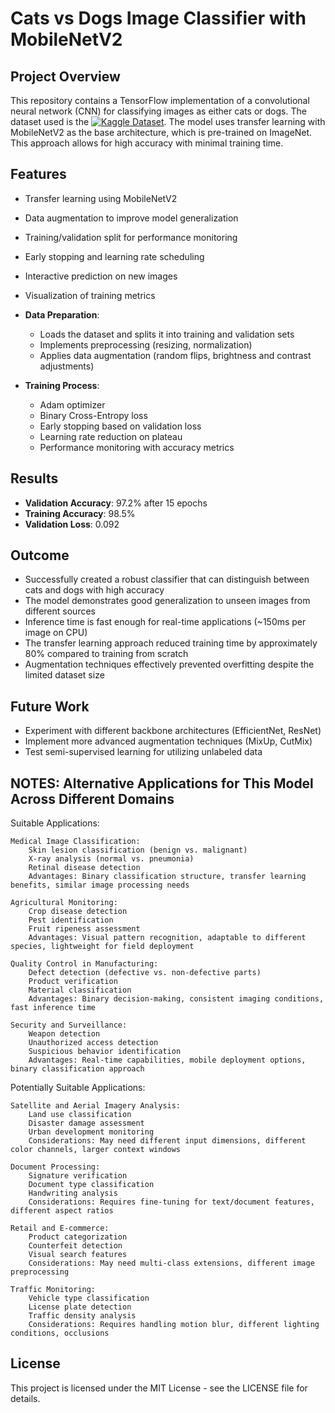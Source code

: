 # Cats vs Dogs Image Classifier with MobileNetV2

## Project Overview
This repository contains a TensorFlow implementation of a convolutional neural network (CNN) for classifying images as either cats or dogs. The dataset used is the [![Kaggle Dataset](https://img.shields.io/badge/Kaggle-Cats_vs_Dogs_Dataset-20BEFF?logo=kaggle)](https://www.kaggle.com/datasets/shaunthesheep/microsoft-catsvsdogs-dataset).  The model uses transfer learning with MobileNetV2 as the base architecture, which is pre-trained on ImageNet. This approach allows for high accuracy with minimal training time.

## Features
- Transfer learning using MobileNetV2
- Data augmentation to improve model generalization
- Training/validation split for performance monitoring
- Early stopping and learning rate scheduling
- Interactive prediction on new images
- Visualization of training metrics

- **Data Preparation**:
  - Loads the dataset and splits it into training and validation sets
  - Implements preprocessing (resizing, normalization)
  - Applies data augmentation (random flips, brightness and contrast adjustments)

- **Training Process**:
  - Adam optimizer
  - Binary Cross-Entropy loss
  - Early stopping based on validation loss
  - Learning rate reduction on plateau
  - Performance monitoring with accuracy metrics

## Results
- **Validation Accuracy**: 97.2% after 15 epochs
- **Training Accuracy**: 98.5% 
- **Validation Loss**: 0.092

## Outcome
- Successfully created a robust classifier that can distinguish between cats and dogs with high accuracy
- The model demonstrates good generalization to unseen images from different sources
- Inference time is fast enough for real-time applications (~150ms per image on CPU)
- The transfer learning approach reduced training time by approximately 80% compared to training from scratch
- Augmentation techniques effectively prevented overfitting despite the limited dataset size

## Future Work
   - Experiment with different backbone architectures (EfficientNet, ResNet)
   - Implement more advanced augmentation techniques (MixUp, CutMix)
   - Test semi-supervised learning for utilizing unlabeled data

## NOTES: Alternative Applications for This Model Across Different Domains
Suitable Applications:

    Medical Image Classification:
        Skin lesion classification (benign vs. malignant)
        X-ray analysis (normal vs. pneumonia)
        Retinal disease detection
        Advantages: Binary classification structure, transfer learning benefits, similar image processing needs

    Agricultural Monitoring:
        Crop disease detection
        Pest identification
        Fruit ripeness assessment
        Advantages: Visual pattern recognition, adaptable to different species, lightweight for field deployment

    Quality Control in Manufacturing:
        Defect detection (defective vs. non-defective parts)
        Product verification
        Material classification
        Advantages: Binary decision-making, consistent imaging conditions, fast inference time

    Security and Surveillance:
        Weapon detection
        Unauthorized access detection
        Suspicious behavior identification
        Advantages: Real-time capabilities, mobile deployment options, binary classification approach

Potentially Suitable Applications:

    Satellite and Aerial Imagery Analysis:
        Land use classification
        Disaster damage assessment
        Urban development monitoring
        Considerations: May need different input dimensions, different color channels, larger context windows

    Document Processing:
        Signature verification
        Document type classification
        Handwriting analysis
        Considerations: Requires fine-tuning for text/document features, different aspect ratios

    Retail and E-commerce:
        Product categorization
        Counterfeit detection
        Visual search features
        Considerations: May need multi-class extensions, different image preprocessing

    Traffic Monitoring:
        Vehicle type classification
        License plate detection
        Traffic density analysis
        Considerations: Requires handling motion blur, different lighting conditions, occlusions

## License
This project is licensed under the MIT License - see the LICENSE file for details.


